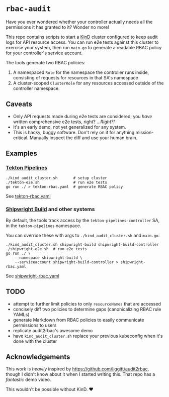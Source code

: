 # `rbac-audit`

Have you ever wondered whether your controller actually needs all the permissions it has granted to it? Wonder no more!

This repo contains scripts to start a [KinD](https://kind.sigs.k8s.io) cluster configured to keep audit logs for API resource access.
You can run e2e tests against this cluster to exercise your system, then run `main.go` to generate a readable RBAC policy for your controller's service account.

The tools generate two RBAC policies:

1. A namespaced `Role` for the namespace the controller runs inside, consisting of requests for resources in that SA's namespace
1. A cluster-scoped `ClusterRole` for any resources accessed outside of the controller namespace.

## Caveats

- Only API requests made during e2e tests are considered; you _have_ written comprehensive e2e tests, right? ..._Right?!_
- It's an early demo, not yet generalized for any system.
- This is hacky, buggy software. Don't rely on it for anything mission-critical. Manually inspect the diff and use your human brain.

## Examples

### [Tekton Pipelines](https://github.com/tektoncd/pipeline)

```
./kind_audit_cluster.sh       # setup cluster
./tekton-e2e.sh               # run e2e tests
go run ./ > tekton-rbac.yaml  # generate RBAC policy
```

See [tekton-rbac.yaml](./tekton-rbac.yaml)

### [Shipwright Build](https://github.com/shipwright-io/build) and other systems

By default, the tools track access by the `tekton-pipelines-controller` SA, in the `tekton-pipelines` namespace.

You can override these with args to `./kind_audit_cluster.sh` and `main.go`:

```
./kind_audit_cluster.sh shipwright-build shipwright-build-controller
./shipwright-e2e.sh  # run e2e tests
go run ./ \
    --namespace shipwright-build \
    --serviceaccount shipwright-build-controller > shipwright-rbac.yaml
```

See [shipwright-rbac.yaml](./shipwright-rbac.yaml)

## TODO

- attempt to further limit policies to only `resourceNames` that are accessed
- concisely diff two policies to determine gaps (canonicalizing RBAC rule YAMLs)
- generate Markdown from RBAC policies to easily communicate permissions to users
- replicate audit2rbac's awesome demo
- have `kind_audit_cluster.sh` replace your previous kubeconfig when it's done with the cluster

## Acknowledgements

This work is _heavily_ inspired by https://github.com/liggitt/audit2rbac, though I didn't know about it when I started writing this. That repo has a _fantastic_ demo video.

This wouldn't be possible without KinD. ❤️
